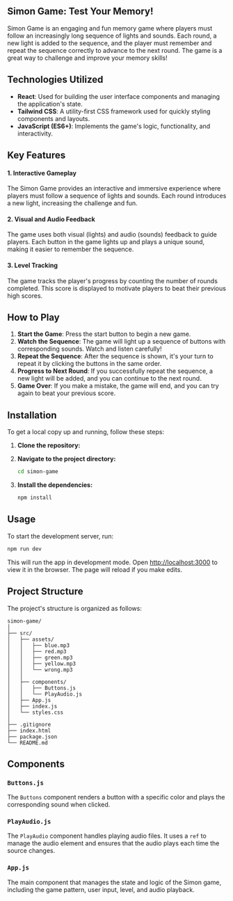 ## Simon Game: Test Your Memory!

Simon Game is an engaging and fun memory game where players must follow an increasingly long sequence of lights and sounds. Each round, a new light is added to the sequence, and the player must remember and repeat the sequence correctly to advance to the next round. The game is a great way to challenge and improve your memory skills!

## Technologies Utilized
- **React**: Used for building the user interface components and managing the application's state.
- **Tailwind CSS**: A utility-first CSS framework used for quickly styling components and layouts.
- **JavaScript (ES6+)**: Implements the game's logic, functionality, and interactivity.

## Key Features

#### 1. Interactive Gameplay
The Simon Game provides an interactive and immersive experience where players must follow a sequence of lights and sounds. Each round introduces a new light, increasing the challenge and fun.

#### 2. Visual and Audio Feedback
The game uses both visual (lights) and audio (sounds) feedback to guide players. Each button in the game lights up and plays a unique sound, making it easier to remember the sequence.

#### 3. Level Tracking
The game tracks the player's progress by counting the number of rounds completed. This score is displayed to motivate players to beat their previous high scores.


## How to Play

1. **Start the Game**: Press the start button to begin a new game.
2. **Watch the Sequence**: The game will light up a sequence of buttons with corresponding sounds. Watch and listen carefully!
3. **Repeat the Sequence**: After the sequence is shown, it's your turn to repeat it by clicking the buttons in the same order.
4. **Progress to Next Round**: If you successfully repeat the sequence, a new light will be added, and you can continue to the next round.
5. **Game Over**: If you make a mistake, the game will end, and you can try again to beat your previous score.


## Installation

To get a local copy up and running, follow these steps:

1. **Clone the repository:**


2. **Navigate to the project directory:**

   ```sh
   cd simon-game
   ```

3. **Install the dependencies:**

   ```sh
   npm install
   ```

## Usage

To start the development server, run:

```sh
npm run dev
```

This will run the app in development mode. Open [http://localhost:3000](http://localhost:5173) to view it in the browser. The page will reload if you make edits.

## Project Structure

The project's structure is organized as follows:

```
simon-game/
│   
├── src/
│   ├── assets/
│   │   ├── blue.mp3
│   │   ├── red.mp3
│   │   ├── green.mp3
│   │   ├── yellow.mp3
│   │   └── wrong.mp3
│   │
│   ├── components/
│   │   ├── Buttons.js
│   │   └── PlayAudio.js
│   ├── App.js
│   ├── index.js
│   └── styles.css
│
├── .gitignore
├── index.html
├── package.json
└── README.md
```

## Components

### `Buttons.js`

The `Buttons` component renders a button with a specific color and plays the corresponding sound when clicked.

### `PlayAudio.js`

The `PlayAudio` component handles playing audio files. It uses a `ref` to manage the audio element and ensures that the audio plays each time the source changes.

### `App.js`

The main component that manages the state and logic of the Simon game, including the game pattern, user input, level, and audio playback.























